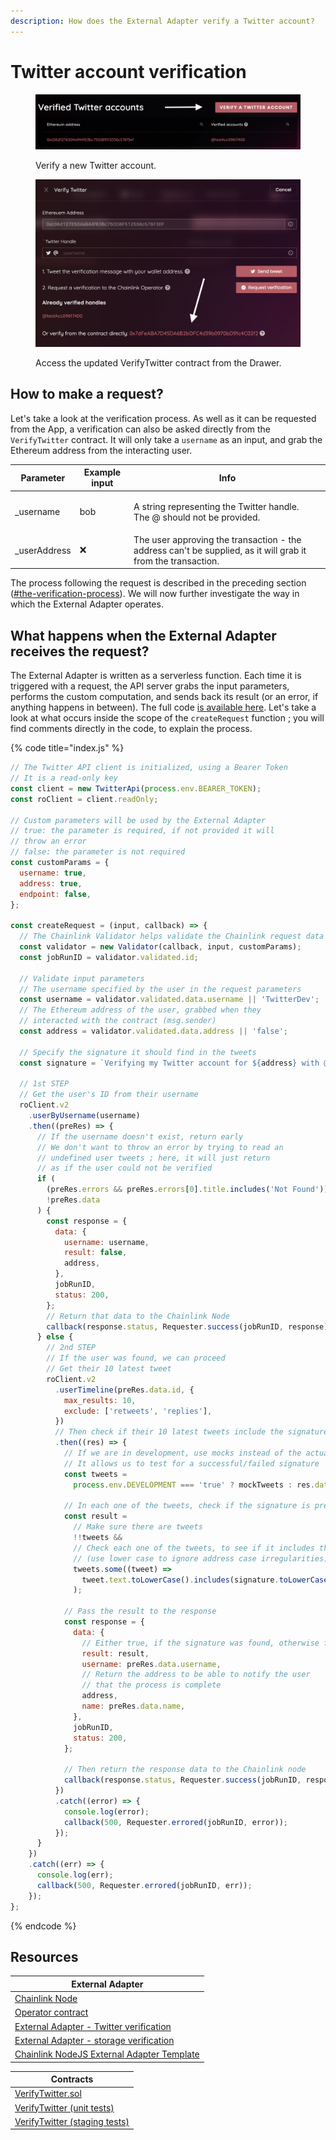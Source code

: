 ```yaml
---
description: How does the External Adapter verify a Twitter account?
---
```


# Twitter account verification

<figure><img src="../.gitbook/assets/image.png" alt="Verifying a new Twitter account on the App"><figcaption><p>Verify a new Twitter account.</p></figcaption></figure>

<figure><img src="../.gitbook/assets/image (1).png" alt="Accessing the VerifyTwitter contract on Polygonscan from the App"><figcaption><p>Access the updated VerifyTwitter contract from the Drawer.</p></figcaption></figure>

## How to make a request?

Let's take a look at the verification process. As well as it can be requested from the App, a verification can also be asked directly from the `VerifyTwitter` contract. It will only take a `username` as an input, and grab the Ethereum address from the interacting user.

| Parameter     | Example input | Info                                                                                                         |
| ------------- | ------------- | ------------------------------------------------------------------------------------------------------------ |
| \_username    | bob           | <p>A string representing the Twitter handle.<br>The @ should not be provided.</p>                            |
| \_userAddress | ❌             | The user approving the transaction - the address can't be supplied, as it will grab it from the transaction. |

The process following the request is described in the preceding section ([#the-verification-process](introduction.md#the-verification-process "mention")). We will now further investigate the way in which the External Adapter operates.

## What happens when the External Adapter receives the request?

The External Adapter is written as a serverless function. Each time it is triggered with a request, the API server grabs the input parameters, performs the custom computation, and sends back its result (or an error, if anything happens in between). The full code [is available here](https://github.com/polar0/chainlink-fall-2022-hackathon/blob/main/backend/chainlink-ea-twitter-verification/index.js). Let's take a look at what occurs inside the scope of the `createRequest` function ; you will find comments directly in the code, to explain the process.

{% code title="index.js" %}
```javascript
// The Twitter API client is initialized, using a Bearer Token
// It is a read-only key
const client = new TwitterApi(process.env.BEARER_TOKEN);
const roClient = client.readOnly;

// Custom parameters will be used by the External Adapter
// true: the parameter is required, if not provided it will
// throw an error
// false: the parameter is not required
const customParams = {
  username: true,
  address: true,
  endpoint: false,
};

const createRequest = (input, callback) => {
  // The Chainlink Validator helps validate the Chainlink request data
  const validator = new Validator(callback, input, customParams);
  const jobRunID = validator.validated.id;
  
  // Validate input parameters
  // The username specified by the user in the request parameters
  const username = validator.validated.data.username || 'TwitterDev';
  // The Ethereum address of the user, grabbed when they
  // interacted with the contract (msg.sender)
  const address = validator.validated.data.address || 'false';

  // Specify the signature it should find in the tweets
  const signature = `Verifying my Twitter account for ${address} with @usePromise!`;

  // 1st STEP
  // Get the user's ID from their username
  roClient.v2
    .userByUsername(username)
    .then((preRes) => {
      // If the username doesn't exist, return early
      // We don't want to throw an error by trying to read an
      // undefined user tweets ; here, it will just return
      // as if the user could not be verified
      if (
        (preRes.errors && preRes.errors[0].title.includes('Not Found')) ||
        !preRes.data
      ) {
        const response = {
          data: {
            username: username,
            result: false,
            address,
          },
          jobRunID,
          status: 200,
        };
        // Return that data to the Chainlink Node
        callback(response.status, Requester.success(jobRunID, response));
      } else {
        // 2nd STEP
        // If the user was found, we can proceed
        // Get their 10 latest tweet
        roClient.v2
          .userTimeline(preRes.data.id, {
            max_results: 10,
            exclude: ['retweets', 'replies'],
          })
          // Then check if their 10 latest tweets include the signature
          .then((res) => {
            // If we are in development, use mocks instead of the actual tweets
            // It allows us to test for a successful/failed signature
            const tweets =
              process.env.DEVELOPMENT === 'true' ? mockTweets : res.data.data;

            // In each one of the tweets, check if the signature is present
            const result =
              // Make sure there are tweets
              !!tweets &&
              // Check each one of the tweets, to see if it includes the signature
              // (use lower case to ignore address case irregularities)
              tweets.some((tweet) =>
                tweet.text.toLowerCase().includes(signature.toLowerCase()),
              );

            // Pass the result to the response
            const response = {
              data: {
                // Either true, if the signature was found, otherwise false
                result: result,
                username: preRes.data.username,
                // Return the address to be able to notify the user
                // that the process is complete
                address,
                name: preRes.data.name,
              },
              jobRunID,
              status: 200,
            };

            // Then return the response data to the Chainlink node
            callback(response.status, Requester.success(jobRunID, response));
          })
          .catch((error) => {
            console.log(error);
            callback(500, Requester.errored(jobRunID, error));
          });
      }
    })
    .catch((err) => {
      console.log(err);
      callback(500, Requester.errored(jobRunID, err));
    });
};
```
{% endcode %}

## Resources

| External Adapter                                                                                                                                       |
| ------------------------------------------------------------------------------------------------------------------------------------------------------ |
| [Chainlink Node](https://mumbai.polygonscan.com/address/0x8286abD211dcD9F8485FB6279B4a55696E79f0eB)                                                    |
| [Operator contract](https://mumbai.polygonscan.com/address/0xd4d1fe6ff0a871ccf37bcfbce3135f548e5f05b5)                                                 |
| [External Adapter - Twitter verification](https://github.com/polar0/chainlink-fall-2022-hackathon/tree/main/backend/chainlink-ea-twitter-verification) |
| [External Adapter - storage verification](https://github.com/polar0/chainlink-fall-2022-hackathon/tree/main/backend/chainlink-ea-storage-verification) |
| [Chainlink NodeJS External Adapter Template](https://github.com/thodges-gh/CL-EA-NodeJS-Template)                                                      |

| Contracts                                                                                                                                                     |
| ------------------------------------------------------------------------------------------------------------------------------------------------------------- |
| [VerifyTwitter.sol](https://github.com/polar0/chainlink-fall-2022-hackathon/blob/main/backend/hardhat/contracts/VerifyTwitter.sol)                            |
| [VerifyTwitter (unit tests)](https://github.com/polar0/chainlink-fall-2022-hackathon/blob/main/backend/hardhat/test/unit/VerifyTwitterMock.test.js)           |
| [VerifyTwitter (staging tests)](https://github.com/polar0/chainlink-fall-2022-hackathon/blob/main/backend/hardhat/test/staging/VerifyTwitter.staging.test.js) |
